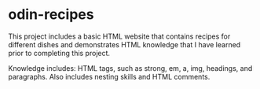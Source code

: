 # odin-recipes

This project includes a basic HTML website that contains recipes for different dishes and demonstrates HTML knowledge that I have learned prior to completing this project.

Knowledge includes: HTML tags, such as strong, em, a, img, headings, and paragraphs. Also includes nesting skills and HTML comments.
